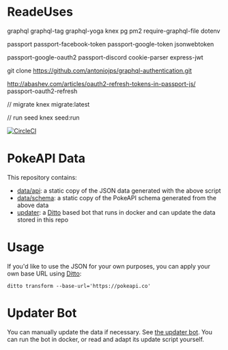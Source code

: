 # ReadeUses

graphql graphql-tag graphql-yoga knex pg pm2 require-graphql-file dotenv

passport passport-facebook-token passport-google-token jsonwebtoken


passport-google-oauth2 passport-discord cookie-parser express-jwt


<!-- A great example. -->
git clone https://github.com/antoniojps/graphql-authentication.git



http://abashev.com/articles/oauth2-refresh-tokens-in-passport-js/
passport-oauth2-refresh

// migrate
knex migrate:latest

// run seed
knex seed:run

[![CircleCI](https://circleci.com/gh/PokeAPI/api-data.svg?style=shield)](https://circleci.com/gh/PokeAPI/api-data)

# PokeAPI Data

This repository contains:

 - [data/api](data/api): a static copy of the JSON data generated with the above script
 - [data/schema](data/schema): a static copy of the PokeAPI schema generated from the above data
 - [updater](updater): a [Ditto][1] based bot that runs in docker and can update the data stored in this repo

# Usage

If you'd like to use the JSON for your own purposes, you can apply your own base URL using [Ditto][1]:

```
ditto transform --base-url='https://pokeapi.co'
```

# Updater Bot

You can manually update the data if necessary. See [the updater bot](updater).
You can run the bot in docker, or read and adapt its update script yourself.


[1]: https://github.com/pokeapi/ditto
